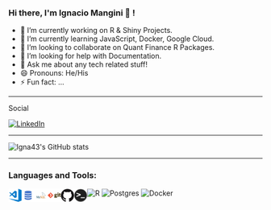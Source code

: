 ### Hi there, I'm Ignacio Mangini 👋 ! 

- 🔭 I’m currently working on R & Shiny Projects.
- 🌱 I’m currently learning JavaScript, Docker, Google Cloud.
- 👯 I’m looking to collaborate on Quant Finance R Packages.   
- 🤔 I’m looking for help with Documentation.
- 💬 Ask me about any tech related stuff!
- 😄 Pronouns: He/His
- ⚡ Fun fact: ...

---

Social

[![LinkedIn](https://img.shields.io/twitter/url?color=%230072b1&label=connect&logo=linkedin&logoColor=%230072b1&style=flat-square&url=http://linkedin.com/in/johncoene)][linkedin]

---

![Igna43's GitHub stats](https://github-readme-stats.vercel.app/api?username=Igna43&show_icons=true&theme=prussian&hide_border=true&count_private=true)

---

### Languages and Tools:
<img align="left" alt="Visual Studio Code" width="26px" src="https://raw.githubusercontent.com/github/explore/80688e429a7d4ef2fca1e82350fe8e3517d3494d/topics/visual-studio-code/visual-studio-code.png" />
<img align="left" alt="SQL" width="26px" src="https://raw.githubusercontent.com/github/explore/80688e429a7d4ef2fca1e82350fe8e3517d3494d/topics/sql/sql.png" />
<img align="left" alt="MySQL" width="26px" src="https://raw.githubusercontent.com/github/explore/80688e429a7d4ef2fca1e82350fe8e3517d3494d/topics/mysql/mysql.png" />
<img align="left" alt="Git" width="26px" src="https://raw.githubusercontent.com/github/explore/80688e429a7d4ef2fca1e82350fe8e3517d3494d/topics/git/git.png" />
<img align="left" alt="GitHub" width="26px" src="https://raw.githubusercontent.com/github/explore/78df643247d429f6cc873026c0622819ad797942/topics/github/github.png" />
<img align="left" alt="Terminal" width="26px"src="https://raw.githubusercontent.com/github/explore/80688e429a7d4ef2fca1e82350fe8e3517d3494d/topics/terminal/terminal.png" /> 

![R](https://img.shields.io/badge/-programming-black?style=flat-square&logo=r&link=https://github.com/JohnCoene/)
![Postgres](https://img.shields.io/badge/-PostgreSQL-black?style=flat-square&logo=postgresql&link=https://github.com/JohnCoene/)
![Docker](https://img.shields.io/badge/-Docker-black?style=flat-square&logo=docker&link=https://hub.docker.com/u/jcoenep)

[linkedin]: https://linkedin.com/in/ignacio-mangini-baa275186
